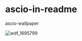 # ascio-in-readme
ascio-wallpaper


![wdf_1695799](https://cloud.githubusercontent.com/assets/7301670/25773060/9ac0ff04-3294-11e7-961c-7a551e12e2c0.png)
